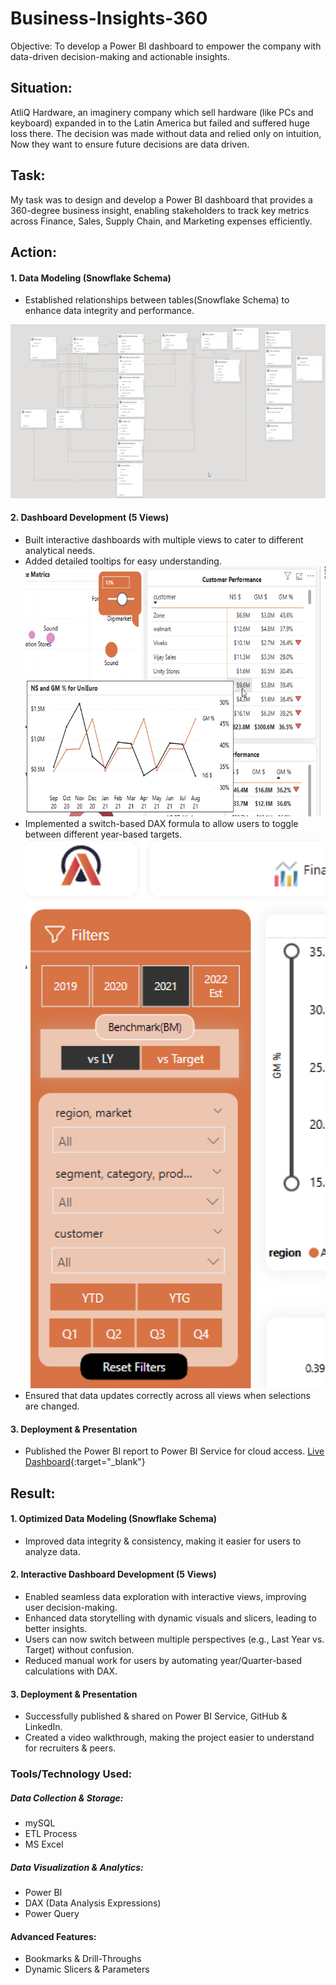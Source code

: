 # Business-Insights-360
Objective: To develop a Power BI dashboard to empower the company with data-driven decision-making and actionable insights.

## Situation:
AtliQ Hardware, an imaginery company which sell hardware (like PCs and keyboard) expanded in to the Latin America but failed and suffered huge loss there.
The decision was made without data and relied only on intuition, Now they want to ensure future decisions are data driven.

## Task:
My task was to design and develop a Power BI dashboard that provides a 360-degree business insight, enabling stakeholders to track key metrics across Finance, Sales, Supply Chain, and Marketing expenses efficiently.

## Action:
#### 1. Data Modeling (Snowflake Schema)
- Established relationships between tables(Snowflake Schema) to enhance data integrity and performance.
<img src="https://github.com/grishmagajjar/Business-Insights-360/blob/main/Screenshots/Model-view.png"/>

#### 2. Dashboard Development (5 Views)
- Built interactive dashboards with multiple views to cater to different analytical needs.
- Added detailed tooltips for easy understanding.
  <img src="https://github.com/grishmagajjar/Business-Insights-360/blob/main/Screenshots/Tooltip-example.png" height="400px" />
- Implemented a switch-based DAX formula to allow users to toggle between different year-based targets.
  <img src="https://github.com/grishmagajjar/Business-Insights-360/blob/main/Screenshots/Filters.png"/>
- Ensured that data updates correctly across all views when selections are changed.

#### 3. Deployment & Presentation
- Published the Power BI report to Power BI Service for cloud access.
  [Live Dashboard](https://app.powerbi.com/links/MQ-JTqn7u_?ctid=c6e549b3-5f45-4032-aae9-d4244dc5b2c4&pbi_source=linkShare&bookmarkGuid=a4549c03-137c-472c-9cd4-d524035abb0e){:target="_blank"}

## Result:
#### 1. Optimized Data Modeling (Snowflake Schema)
- Improved data integrity & consistency, making it easier for users to analyze data.

#### 2. Interactive Dashboard Development (5 Views)
- Enabled seamless data exploration with interactive views, improving user decision-making.
- Enhanced data storytelling with dynamic visuals and slicers, leading to better insights.
- Users can now switch between multiple perspectives (e.g., Last Year vs. Target) without confusion.
- Reduced manual work for users by automating year/Quarter-based calculations with DAX.

#### 3. Deployment & Presentation
- Successfully published & shared on Power BI Service, GitHub & LinkedIn.
- Created a video walkthrough, making the project easier to understand for recruiters & peers.

### Tools/Technology Used:
##### Data Collection & Storage:
- mySQL
- ETL Process
- MS Excel

##### Data Visualization & Analytics:
- Power BI 
- DAX (Data Analysis Expressions) 
- Power Query 

#### Advanced Features:
- Bookmarks & Drill-Throughs
- Dynamic Slicers & Parameters


